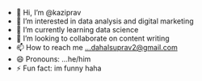 - 👋 Hi, I’m @kaziprav
- 👀 I’m interested in data analysis and digital marketing
- 🌱 I’m currently learning data science 
- 💞️ I’m looking to collaborate on content writing
- 📫 How to reach me ...dahalsuprav2@gmail.com
- 😄 Pronouns: ...he/him
- ⚡ Fun fact: im funny haha

<!---
kaziprav/kaziprav is a ✨ special ✨ repository because its `README.md` (this file) appears on your GitHub profile.
You can click the Preview link to take a look at your changes.
--->
